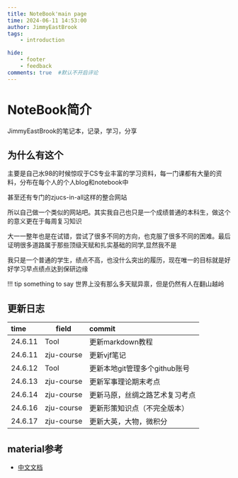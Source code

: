 ```yaml
---
title: NoteBook'main page
time: 2024-06-11 14:53:00
author: JimmyEastBrook
tags: 
    - introduction

hide:
    - footer
    - feedback  
comments: true  #默认不开启评论
--- 
```

# NoteBook简介

JimmyEastBrook的笔记本，记录，学习，分享

## 为什么有这个

主要是自己水98的时候惊叹于CS专业丰富的学习资料，每一门课都有大量的资料，分布在每个人的个人blog和notebook中

甚至还有专门的zjucs-in-all这样的整合网站

所以自己做一个类似的网站吧。其实我自己也只是一个成绩普通的本科生，做这个的意义更在于每周复习知识

大一一整年也是在试错，尝试了很多不同的方向，也克服了很多不同的困难。最后证明很多道路属于那些顶级天赋和扎实基础的同学,显然我不是

我只是一个普通的学生，绩点不高，也没什么突出的履历，现在唯一的目标就是好好学习早点绩点达到保研边缘

!!! tip something to say
    世界上没有那么多天赋异禀，但是仍然有人在翻山越岭

## 更新日志

time|field|commit
:-|-|:-
24.6.11|Tool|更新markdown教程
24.6.11|zju-course|更新vjf笔记
24.6.12|Tool|更新本地git管理多个github账号
24.6.13|zju-course|更新军事理论期末考点
24.6.14|zju-course|更新马原，丝绸之路艺术复习考点
24.6.16|zju-course|更新形策知识点（不完全版本）
24.6.17|zju-course|更新大英，大物，微积分

## material参考

- [中文文档](https://mkdoc-material.llango.com/)

